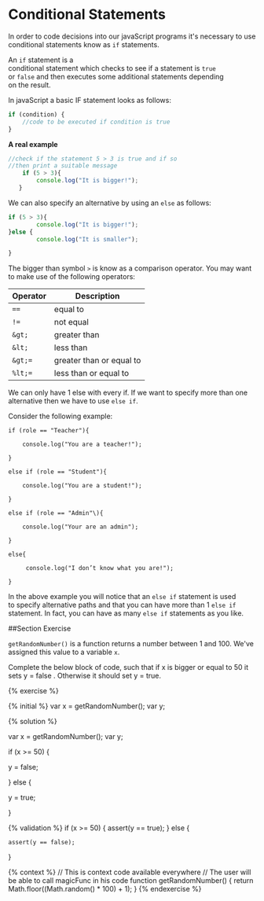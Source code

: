 # Conditional Statements

In order to code decisions into our javaScript programs it's necessary to use conditional statements know as `if` statements.

An `if` statement is a  
conditional statement which checks to see if a statement is `true`  
or `false` and then executes some additional statements depending  
on the result.

In javaScript a basic IF statement looks as follows:

```javascript
if (condition) { 
    //code to be executed if condition is true 
}
```

**A real example**

```javascript
//check if the statement 5 > 3 is true and if so
//then print a suitable message
    if (5 > 3){
        console.log("It is bigger!"); 
   }
```

We can also specify an alternative by using an `else` as follows:

```javascript
if (5 > 3){
        console.log("It is bigger!"); 
}else {
        console.log("It is smaller");

}
```

The bigger than symbol `>` is know as a comparison operator.  You may want to make use of the following operators:

|Operator |  Description |
|---------|--------------|
| `==`    |   equal to   |
| `!=`    |   not equal  |
| `&gt;`     | greater than | 
| `&lt;`     | less than    |
| `&gt;=`    | greater than or equal to |
| `%lt;=`    |  less than or equal to |  

 

We can only have 1 else with every if. If we want to specify more than one alternative then we have to use `else if`.

Consider the following example:

```
if (role == "Teacher"){

    console.log("You are a teacher!");

}

else if (role == "Student"){

    console.log("You are a student!");

}

else if (role == "Admin"\){

    console.log("Your are an admin");

}

else{

     console.log("I don’t know what you are!");

}

```

In the above example you will notice that an `else if` statement is used  
to specify alternative paths and that you can have more than 1 `else if`  statement. In fact, you can have as many `else if` statements as you like.

##Section Exercise

`getRandomNumber()` is a function returns a number between 1 and 100. We've assigned this value to a variable `x`. 

Complete the below block of code, such that if x is bigger or equal to 50 it sets y = false . Otherwise it should set y = true.



{% exercise %}

{% initial %}
var x = getRandomNumber();
var y; 
 
{% solution %}

var x = getRandomNumber();
var y; 

if (x >= 50)  {   
    
  y = false;  
  
} else {
 
  y = true;

}

{% validation %}
if (x >= 50) {
	assert(y == true);
} else {

	assert(y == false);

}


{% context %}
// This is context code available everywhere
// The user will be able to call magicFunc in his code
function getRandomNumber() {
    return Math.floor((Math.random() * 100) + 1);
}
{% endexercise %}	



